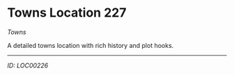 # Towns Location 227

*Towns*

A detailed towns location with rich history and plot hooks.

---
*ID: LOC00226*